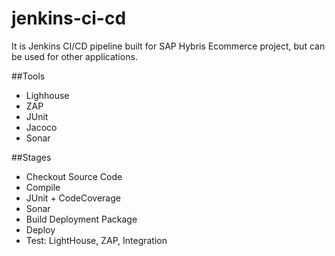 # jenkins-ci-cd

It is Jenkins CI/CD pipeline built for SAP Hybris Ecommerce project, but can be used for other applications.

##Tools
* Lighhouse
* ZAP
* JUnit
* Jacoco
* Sonar

##Stages
* Checkout Source Code
* Compile
* JUnit + CodeCoverage
* Sonar
* Build Deployment Package
* Deploy
* Test: LightHouse, ZAP, Integration

